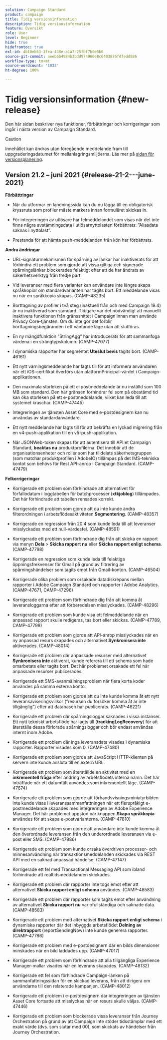 ```yaml
---
solution: Campaign Standard
product: campaign
title: Tidig versionsinformation
description: Tidig versionsinformation
feature: Översikt
role: User
level: Beginner
hide: true
hidefromtoc: true
exl-id: 4b10eb63-3fea-438e-a1a7-25fbf7b0e5b0
source-git-commit: aeeb6b4984b3bdd974960e8c6403876fdfedd886
workflow-type: tm+mt
source-wordcount: '1032'
ht-degree: 100%

---
```


# Tidig versionsinformation {#new-release}

Den här sidan beskriver nya funktioner, förbättringar och korrigeringar som ingår i nästa version av Campaign Standard.

>[!CAUTION]
>
> Innehållet kan ändras utan föregående meddelande fram till uppgraderingsdatumet för mellanlagringsmiljöerna. Läs mer på [sidan för versionsplanering](../../rn/using/release-planning.md).


## Version 21.2 – juni 2021 {#release-21-2---june-2021}

**Förbättringar**

* När du utformar en landningssida kan du nu lägga till en obligatorisk kryssruta som profiler måste markera innan formuläret skickas in.

* För integreringen av utlösare har felmeddelandet som visas när det inte finns några avstämningsdata i utlösarnyttolasten förbättrats: ”Aliasdata saknas i nyttolast”.

* Prestanda för att hämta push-meddelanden från kön har förbättrats.

**Andra ändringar**

* URL-signaturmekanismen för spårning av länkar har inaktiverats för att förhindra ett problem som gjorde att vissa giltiga och signerade spårningslänkar blockerades felaktigt efter att de har ändrats av säkerhetsverktyg från tredje part.

* Vid leveranser med flera varianter kan användare inte längre skapa språkkopior om standardvarianten har tagits bort. Ett meddelande visas nu när en språkkopia skapas. (CAMP-48235)

* Borttagning av profiler i två steg (inaktuell från och med Campaign 19.4) är nu inaktiverad som standard. Tidigare var det nödvändigt att manuellt inaktivera funktionen från gränssnittet i Campaign innan man använde Privacy Core-tjänsten. Om du inte gör det förblir borttagningsbegäranden i ett väntande läge utan att slutföras.

* En ny mängdfunktion ”StringAgg” har introducerats för att sammanfoga värdena i en strängtypskolumn. (CAMP-47077)

* I dynamiska rapporter har segmentet **Uteslut bevis** tagits bort. (CAMP-46161)

* Ett nytt varningsmeddelande har lagts till för att informera användaren när ett iOS-certifikat överförs utan platformPrincipal-värdet i Campaign-applikationen.

* Den maximala storleken på ett e-postmeddelande är nu inställd som 100 MB som standard. Den här gränsen förhindrar fel som på obestämd tid kan öka storleken på ett e-postmeddelande, vilket kan leda till att systemet kraschar. (CAMP-47445)

* Integreringen av tjänsten Asset Core med e-postdesignern kan nu användas av standardanvändare.

* Ett nytt meddelande har lagts till för att bekräfta en lyckad migrering från en v4-push-applikation till en v5-push-applikation.

* När JSONWeb-token skapas för att autentisera till API:et Campaign Standard, **beaktas nu** produktprofilerna. Det innebär att de organisationsenheter och roller som har tilldelats säkerhetsgruppen (som matchar produktprofilen i AdobeIO) tillämpas på det IMS-tekniska kontot som behövs för Rest API-anrop i Campaign Standard. (CAMP-47479)


**Felkorrigeringar**

* Korrigerade ett problem som förhindrade att alternativet för förfallodatum i loggtabellen för batchprocesser (**xtkjoblog**) tillämpades. Det här förhindrade att tabellen rensades korrekt.

* Korrigerade ett problem som gjorde att du inte kunde ändra filterordningen i arbetsflödesaktiviteten **Segmentering**. (CAMP-48357)

* Korrigerade en regression från 20.4 som kunde leda till att leveranser misslyckades med ett null-värdesfel. (CAMP-48591)

* Korrigerade ett problem som förhindrade dig från att skicka en rapport via menyn **Dela** > **Skicka rapport nu** eller **Skicka rapport enligt schema**. (CAMP-47798)

* Korrigerade en regression som kunde leda till felaktiga öppningsfrekvenser för Gmail på grund av filtrering av spårningshändelser som tagits emot från Gmail-konton. (CAMP-46504)

* Korrigerade olika problem som orsakade datadiskrepans mellan rapporter i Adobe Campaign Standard och rapporter i Adobe Analytics. (CAMP-47671, CAMP-47296)

* Korrigerade ett problem som förhindrade dig från att komma åt leveransloggarna efter att förberedelsen misslyckades. (CAMP-48296)

* Korrigerade ett problem som kunde visa ett felmeddelande när en anpassad rapport skulle redigeras, tas bort eller skickas. (CAMP-47789, CAMP-47798)

* Korrigerade ett problem som gjorde att API-anrop misslyckades när en ny anpassad resurs skapades och alternativet **Synkronisera inte** aktiverades. (CAMP-48014)

* Korrigerade ett problem där anpassade resurser med alternativet **Synkronisera inte** aktiverat, kunde referera till ett schema som hade omarbetats eller tagits bort. Det här problemet orsakade ett fel när anpassade resurser publicerades.

* Korrigerade ett SMS-avanmälningsproblem när flera korta koder användes på samma externa konto.

* Korrigerade ett problem som gjorde att du inte kunde komma åt ett nytt leveransaviseringsvillkor (”resursen du försöker komma åt är inte tillgänglig”) efter att databasen har publicerats. (CAMP-48221)

* Korrigerade ett problem där spårningsloggar saknades i vissa instanser. Ett nytt tekniskt arbetsflöde har lagts till (**trackingLogRecovery**) för att återställa dessa förlorade spårningsloggar och bör endast användas internt inom Adobe.

* Korrigerade ett problem där inga leveransdata visades i dynamiska rapporter. Rapporter visades som 0. (CAMP-47480)

* Korrigerade ett problem som gjorde att JavaScript HTTP-klienten på servern inte kunde ansluta till en extern URL.

* Korrigerade ett problem som återställde en aktivitet med en **inkrementell fråga** efter ändring av arbetsflödets interna namn. Det här inträffade när ett datumfält användes som inkrementellt läge. (CAMP-47674)

* Korrigerade ett problem som gjorde att förhandsvisningsminiatyrbilden inte kunde visas i leveranssammanfattningen när ett flerspråkigt e-postmeddelande skapades med integreringen av Adobe Experience Manager. Det här problemet uppstod när knappen **Skapa språkkopia** användes för att skapa e-postvarianterna. (CAMP-47810)

* Korrigerade ett problem som gjorde att användare inte kunde komma åt den överordnade leveransen från den underordnade leveransen via e-post eller SMS. (CAMP-47986)

* Korrigerade ett problem som kunde orsaka överdriven processor- och minnesanvändning när transaktionsmeddelanden skickades via REST API med en saknad anpassad händelse. (CAMP-47147)

* Korrigerade ett fel med Transactional Messaging API som ibland förhindrade att realtidsmeddelanden skickades.

* Korrigerade ett problem där rapporter inte togs emot efter att alternativet **Skicka rapport enligt schema** användes. (CAMP-48583)

* Korrigerade ett problem där rapporter som tagits emot efter användning av alternativet **Skicka rapport nu** var ofullständiga och saknade data. (CAMP-48583)

* Korrigerade ett problem med alternativet **Skicka rapport enligt schema** i dynamiska rapporter där det inbyggda arbetsflödet **Delning av direktrapport** (reportSendingNow) inte kunde generera rapporter. (CAMP-47786)

* Korrigerade ett problem med e-postdesignern där en bilds dimensioner minskades när en bild laddades upp. (CAMP-47017)

* Korrigerade ett problem som förhindrade att alla tillgängliga Experience Manager-mallar visades när en leverans skapades. (CAMP-48132)

* Korrigerade ett fel som förhindrade Campaign-länken på sammanfattningssidan för en skickad leverans, från att dirigera om användarna till den relaterade kampanjen. (CAMP-48012)

* Korrigerade ett problem i e-postdesignern där integreringen av tjänsten Asset Core fortsatte att misslyckas när en resurs skulle väljas. (CAMP-47446)

* Korrigerade ett problem som blockerade vissa leveranser från Journey Orchestration på grund av att Campaign inte stöder tidsstämplar med ett exakt värde (dvs. som slutar med 00), som skickats av händelser från Journey Orchestration.
